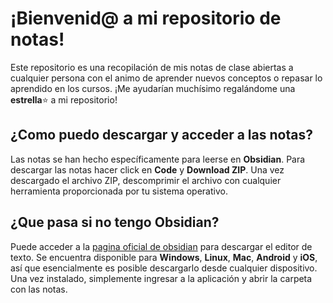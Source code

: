 # ¡Bienvenid@ a mi repositorio de notas!
Este repositorio es una recopilación de mis notas de clase abiertas a cualquier persona con el animo de aprender nuevos conceptos o repasar lo aprendido en los cursos. ¡Me ayudarían muchísimo regalándome una **estrella**⭐ a mi repositorio!

## ¿Como puedo descargar y acceder a las notas?
Las notas se han hecho específicamente para leerse en **Obsidian**. Para descargar las notas hacer click en **Code** y **Download ZIP**. Una vez descargado el archivo ZIP, descomprimir el archivo con cualquier herramienta proporcionada por tu sistema operativo.

## ¿Que pasa si no tengo Obsidian?
Puede acceder a la [pagina oficial de obsidian](https://obsidian.md/download) para descargar el editor de texto. Se encuentra disponible para **Windows**, **Linux**, **Mac**, **Android** y **iOS**, así que esencialmente es posible descargarlo desde cualquier dispositivo. Una vez instalado, simplemente ingresar a la aplicación y abrir la carpeta con las notas.